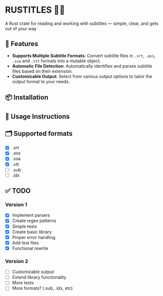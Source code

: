 # RUSTITLES 🦀📜
A Rust crate for reading and working with subtitles — simple, clear, and gets out of your way 

## 🚀 Features

- **Supports Multiple Subtitle Formats**: Convert subtitle files in `.srt`, `.ass`, `.ssa` and `.vtt` formats into a mutable object.
- **Automatic File Detection**: Automatically identifies and parses subtitle files based on their extension.
- **Customizable Output**: Select from various output options to tailor the output format to your needs.

## 📦 Installation

## 📜 Usage Instructions

## 🗂️ Supported formats

- [x] .srt
- [x] .ass
- [x] .ssa
- [x] .vtt
- [ ] .sub
- [ ] .idx

## ✅ TODO

### Version 1
- [x] Implement parsers
- [x] Create regex patterns
- [x] Simple tests
- [x] Create basic library
- [x] Proper error handling
- [x] Add test files
- [x] Functional rewrite

### Version 2
- [ ] Customizable output
- [ ] Extend library functionality
- [ ] More tests
- [ ] More formats? (.sub, .idx, etc)
